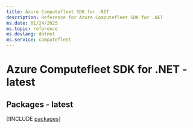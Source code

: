 ```yaml
---
title: Azure Computefleet SDK for .NET
description: Reference for Azure Computefleet SDK for .NET
ms.date: 01/24/2025
ms.topic: reference
ms.devlang: dotnet
ms.service: computefleet
---
```

# Azure Computefleet SDK for .NET - latest
## Packages - latest
[!INCLUDE [packages](computefleet-index.md)]